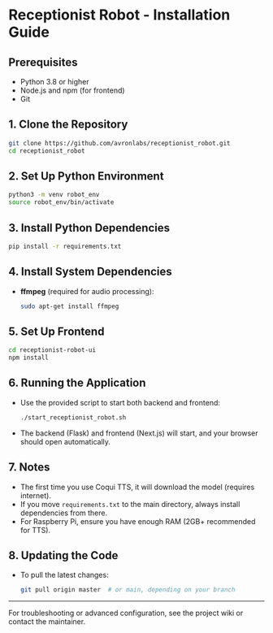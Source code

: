 # Receptionist Robot - Installation Guide

## Prerequisites
- Python 3.8 or higher
- Node.js and npm (for frontend)
- Git

## 1. Clone the Repository
```bash
git clone https://github.com/avronlabs/receptionist_robot.git
cd receptionist_robot
```

## 2. Set Up Python Environment
```bash
python3 -m venv robot_env
source robot_env/bin/activate
```

## 3. Install Python Dependencies
```bash
pip install -r requirements.txt
```

## 4. Install System Dependencies
- **ffmpeg** (required for audio processing):
  ```bash
  sudo apt-get install ffmpeg
  ```

## 5. Set Up Frontend
```bash
cd receptionist-robot-ui
npm install
```

## 6. Running the Application
- Use the provided script to start both backend and frontend:
  ```bash
  ./start_receptionist_robot.sh
  ```
- The backend (Flask) and frontend (Next.js) will start, and your browser should open automatically.

## 7. Notes
- The first time you use Coqui TTS, it will download the model (requires internet).
- If you move `requirements.txt` to the main directory, always install dependencies from there.
- For Raspberry Pi, ensure you have enough RAM (2GB+ recommended for TTS).

## 8. Updating the Code
- To pull the latest changes:
  ```bash
  git pull origin master  # or main, depending on your branch
  ```

---

For troubleshooting or advanced configuration, see the project wiki or contact the maintainer.

